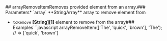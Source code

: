 <!-- Generated by documentation.js. Update this documentation by updating the source code. -->## arrayRemoveItemRemoves provided element from an array.### Parameters*   `array` **StringArray** array to remove element from
*   `toRemove` **[String][1]** element to remove from the array### Examples```javascript
arrayRemoveItem(['The', 'quick', 'brown'], 'The');
// => ['quick', 'brown']
```Returns **StringArray** Returns an array without the removed element.**Meta***   **version**: 4.0.8[1]: https://developer.mozilla.org/docs/Web/JavaScript/Reference/Global_Objects/String
